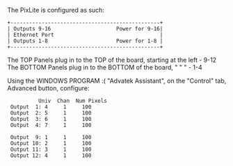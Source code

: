 The PixLite is configured as such:


    +------------------------------------------------+
    | Outputs 9-16                     Power for 9-16|
    | Ethernet Port                                  |
    | Outputs 1-8                      Power for 1-8 |
    +------------------------------------------------+

The TOP Panels plug in to the TOP of the board, starting at the left - 9-12
The BOTTOM Panels plug in to the BOTTOM of the board, "   "    "     - 1-4

Using the WINDOWS PROGRAM :( "Advatek Assistant", on the "Control" tab, Advanced button, configure:

              Univ  Chan  Num Pixels
     Output  1: 4     1     100
     Output  2: 5     1     100
     Output  3: 6     1     100
     Output  4: 7     1     100

     Output  9: 1     1     100
     Output 10: 2     1     100
     Output 11: 3     1     100
     Output 12: 4     1     100
